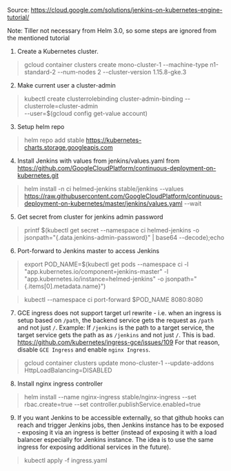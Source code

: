 Source: https://cloud.google.com/solutions/jenkins-on-kubernetes-engine-tutorial/

Note: Tiller not necessary from Helm 3.0, so some steps are ignored from the mentioned tutorial

1. Create a Kubernetes cluster.
> gcloud container clusters create mono-cluster-1   --machine-type n1-standard-2 --num-nodes 2 --cluster-version 1.15.8-gke.3

2. Make current user a cluster-admin
> kubectl create clusterrolebinding cluster-admin-binding --clusterrole=cluster-admin \
        --user=$(gcloud config get-value account)

3. Setup helm repo
> helm repo add stable https://kubernetes-charts.storage.googleapis.com

4. Install Jenkins with values from jenkins/values.yaml from https://github.com/GoogleCloudPlatform/continuous-deployment-on-kubernetes.git
> helm install -n ci helmed-jenkins stable/jenkins --values https://raw.githubusercontent.com/GoogleCloudPlatform/continuous-deployment-on-kubernetes/master/jenkins/values.yaml --wait

5. Get secret from cluster for jenkins admin password
> printf $(kubectl get secret --namespace ci helmed-jenkins -o jsonpath="{.data.jenkins-admin-password}" | base64 --decode);echo

6. Port-forward to Jenkins master to access Jenkins
> export POD_NAME=$(kubectl get pods --namespace ci -l "app.kubernetes.io/component=jenkins-master" -l "app.kubernetes.io/instance=helmed-jenkins" -o jsonpath="{.items[0].metadata.name}")

> kubectl --namespace ci port-forward $POD_NAME 8080:8080

7. GCE ingress does not support target url rewrite - i.e. when an ingress is setup based on `/path`, the backend service gets the request as `/path` and not just `/`. Example: If `/jenkins` is the path to a target service, the target service gets the path as as `/jenkins` and not just `/`. This is bad. https://github.com/kubernetes/ingress-gce/issues/109
For that reason, disable `GCE Ingress` and enable `nginx Ingress`.
> gcloud container clusters update mono-cluster-1 --update-addons HttpLoadBalancing=DISABLED

8. Install nginx ingress controller
> helm install --name nginx-ingress stable/nginx-ingress --set rbac.create=true --set controller.publishService.enabled=true

9. If you want Jenkins to be accessible externally, so that github hooks can reach and trigger Jenkins jobs, then Jenkins instance has to be exposed - exposing it via an ingress is better (instead of exposing it with a load balancer especially for Jenkins instance. The idea is to use the same ingress for exposing additional services in the future).
> kubectl apply -f ingress.yaml
